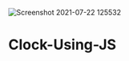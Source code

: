![Screenshot 2021-07-22 125532](https://user-images.githubusercontent.com/87443929/126603289-fddd0b7f-0ba6-4ef4-839b-26f6ee25c2fe.png)
# Clock-Using-JS
